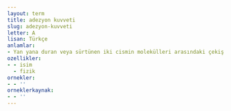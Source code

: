 ```yaml
---
layout: term
title: adezyon kuvveti
slug: adezyon-kuvveti
letter: A
lisan: Türkçe
anlamlar:
- Yan yana duran veya sürtünen iki cismin molekülleri arasındaki çekiş kuvveti
ozellikler:
- - isim
  - fizik
ornekler:
- - ''
orneklerkaynak:
- - ''
---
```

